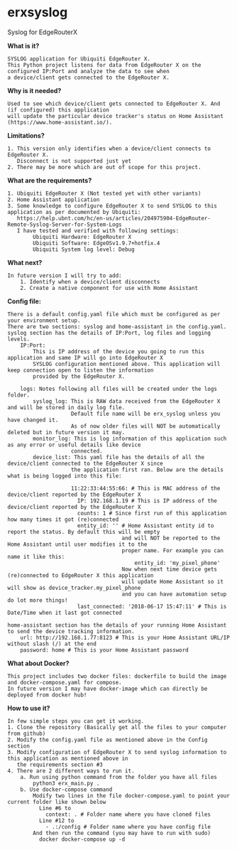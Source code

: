 # erxsyslog
Syslog for EdgeRouterX

**What is it?**

    SYSLOG application for Ubiquiti EdgeRouter X.
    This Python project listens for data from EdgeRouter X on the configured IP:Port and analyze the data to see when
    a device/client gets connected to the EdgeRouter X.

**Why is it needed?**

    Used to see which device/client gets connected to EdgeRouter X. And (if configured) this application
    will update the particular device tracker's status on Home Assistant (https://www.home-assistant.io/).

**Limitations?**

    1. This version only identifies when a device/client connects to EdgeRouter X. 
       Disconnect is not supported just yet
    2. There may be more which are out of scope for this project.

**What are the requirements?**

    1. Ubiquiti EdgeRouter X (Not tested yet with other variants)
    2. Home Assistant application
    3. Some knowledge to configure EdgeRouter X to send SYSLOG to this application as per documented by Ubiquiti:
       https://help.ubnt.com/hc/en-us/articles/204975904-EdgeRouter-Remote-Syslog-Server-for-System-Logs
       I have tested and verified with following settings:
            Ubiquiti Hardware: EdgeRouter X
            Ubiquiti Software: EdgeOSv1.9.7+hotfix.4
            Ubiquiti System log level: Debug

**What next?**

    In future version I will try to add:
        1. Identify when a device/client disconnects
        2. Create a native component for use with Home Assistant

**Config file:**

    There is a default config.yaml file which must be configured as per your environment setup.
    There are two sections: syslog and home-assistant in the config.yaml.
    syslog section has the details of IP:Port, log files and logging levels.
        IP:Port:
            This is IP address of the device you going to run this application and same IP will go into EdgeRouter X
            SYSLOG configuration mentioned above. This application will keep connection open to listen the information
            provided by the EdgeRouter X.

        logs: Notes following all files will be created under the logs folder. 
            syslog_log: This is RAW data received from the EdgeRouter X and will be stored in daily log file.
                        Default file name will be erx_syslog unless you have changed it.
                        As of now older files will NOT be automatically deleted but in future version it may.
            monitor_log: This is log information of this application such as any error or useful details like device
                        connected.
            device_list: This yaml file has the details of all the device/client connected to the EdgeRouter X since 
                        the application first ran. Below are the details what is being logged into this file:

                        11:22:33:44:55:66: # This is MAC address of the device/client reported by the EdgeRouter X
                          IP: 192.168.1.19 # This is IP address of the device/client reported by the EdgeRouter X
                          counts: 1 # Since first run of this application how many times it got (re)connected
                          entity_id: '' # Home Assistant entity id to report the status. By default this will be empty
                                        and will NOT be reported to the Home Assistant until user modifies it to the
                                        proper name. For example you can name it like this:
                                            entity_id: 'my_pixel_phone'
                                        Now when next time device gets (re)connected to EdgeRouter X this application 
                                        will update Home Assistant so it will show as device_tracker.my_pixel_phone 
                                        and you can have automation setup do lot more things! 
                          last_connected: '2018-06-17 15:47:11' # This is Date/Time when it last got connected

    home-assistant section has the details of your running Home Assistant to send the device tracking information.
        url: http://192.168.1.77:8123 # This is your Home Assistant URL/IP without slash (/) at the end
        password: home # This is your Home Assistant password

**What about Docker?**

    This project includes two docker files: dockerfile to build the image and docker-compose.yaml for compose. 
    In future version I may have docker-image which can directly be deployed from docker hub!

**How to use it?**

    In few simple steps you can get it working.
    1. Clone the repository (Basically get all the files to your computer from github)
    2. Modify the config.yaml file as mentioned above in the Config section
    3. Modify configuration of EdgeRouter X to send syslog information to this application as mentioned above in 
       the requirements section #3
    4. There are 2 different ways to run it.
        a. Run using python command from the folder you have all files
            python3 erx_main.py .
        b. Use docker-compose command
            Modify two lines in the file docker-compose.yaml to point your current folder like shown below
              Line #6 to 
                context: . # Folder name where you have cloned files
              Line #12 to 
                - .:/config # Folder name where you have config file
            And then run the command (you may have to run with sudo) 
              docker docker-compose up -d
